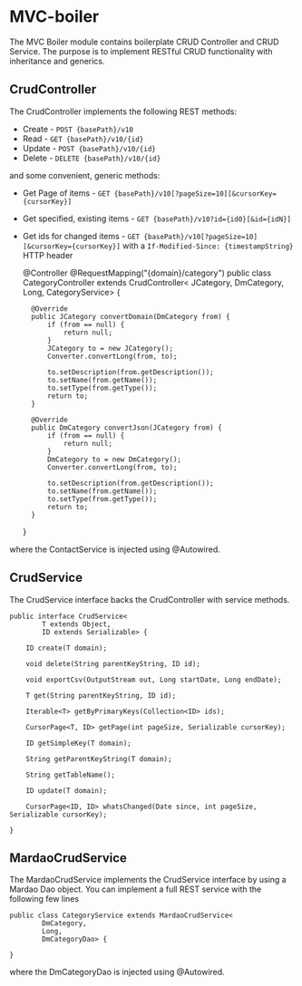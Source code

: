 MVC-boiler
===========

The MVC Boiler module contains boilerplate CRUD Controller and CRUD Service. 
The purpose is to implement RESTful CRUD functionality with inheritance and generics.

CrudController
--------------
The CrudController implements the following REST methods:
* Create - `POST {basePath}/v10`
* Read - `GET {basePath}/v10/{id}`
* Update - `POST {basePath}/v10/{id}`
* Delete - `DELETE {basePath}/v10/{id}`

and some convenient, generic methods:

* Get Page of items - `GET {basePath}/v10[?pageSize=10][&cursorKey={cursorKey}]`
* Get specified, existing items - `GET {basePath}/v10?id={id0}[&id={idN}]`
* Get ids for changed items - `GET {basePath}/v10[?pageSize=10][&cursorKey={cursorKey}]` with a `If-Modified-Since: {timestampString}` HTTP header

    @Controller
    @RequestMapping("{domain}/category")
    public class CategoryController extends CrudController< 
            JCategory, 
            DmCategory, 
            Long, 
            CategoryService> {

        @Override
        public JCategory convertDomain(DmCategory from) {
            if (from == null) {
                return null;
            }
            JCategory to = new JCategory();
            Converter.convertLong(from, to);

            to.setDescription(from.getDescription());
            to.setName(from.getName());
            to.setType(from.getType());
            return to;
        }

        @Override
        public DmCategory convertJson(JCategory from) {
            if (from == null) {
                return null;
            }
            DmCategory to = new DmCategory();
            Converter.convertLong(from, to);

            to.setDescription(from.getDescription());
            to.setName(from.getName());
            to.setType(from.getType());
            return to;
        }

    }

where the ContactService is injected using @Autowired.

CrudService
-----------
The CrudService interface backs the CrudController with service methods.

    public interface CrudService<
            T extends Object, 
            ID extends Serializable> {

        ID create(T domain);

        void delete(String parentKeyString, ID id);

        void exportCsv(OutputStream out, Long startDate, Long endDate);

        T get(String parentKeyString, ID id);

        Iterable<T> getByPrimaryKeys(Collection<ID> ids);

        CursorPage<T, ID> getPage(int pageSize, Serializable cursorKey);

        ID getSimpleKey(T domain);

        String getParentKeyString(T domain);

        String getTableName();

        ID update(T domain);

        CursorPage<ID, ID> whatsChanged(Date since, int pageSize, Serializable cursorKey);

    }

MardaoCrudService
-----------------
The MardaoCrudService implements the CrudService interface by using a Mardao Dao
object. You can implement a full REST service with the following few lines

    public class CategoryService extends MardaoCrudService< 
            DmCategory, 
            Long, 
            DmCategoryDao> { 
            
    }
where the DmCategoryDao is injected using @Autowired.